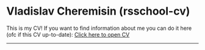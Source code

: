 # Vladislav Cheremisin (rsschool-cv)
This is my CV! If you want to find information about me you can do it here (ofc if this CV up-to-date):
[Click here to open CV](https://Vladislav-Cheremisin.github.io/rsschool-cv/cv)
___
